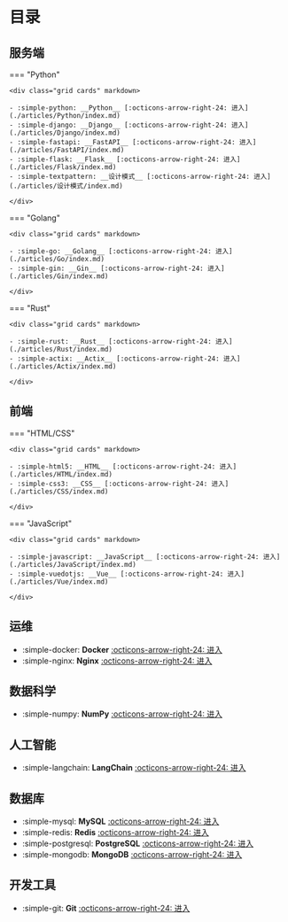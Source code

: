 # 目录

## 服务端

=== "Python"

    <div class="grid cards" markdown>

    - :simple-python: __Python__ [:octicons-arrow-right-24: 进入](./articles/Python/index.md)
    - :simple-django: __Django__ [:octicons-arrow-right-24: 进入](./articles/Django/index.md)
    - :simple-fastapi: __FastAPI__ [:octicons-arrow-right-24: 进入](./articles/FastAPI/index.md)
    - :simple-flask: __Flask__ [:octicons-arrow-right-24: 进入](./articles/Flask/index.md)
    - :simple-textpattern: __设计模式__ [:octicons-arrow-right-24: 进入](./articles/设计模式/index.md)

    </div>

=== "Golang"

    <div class="grid cards" markdown>

    - :simple-go: __Golang__ [:octicons-arrow-right-24: 进入](./articles/Go/index.md)
    - :simple-gin: __Gin__ [:octicons-arrow-right-24: 进入](./articles/Gin/index.md)

    </div>

=== "Rust"

    <div class="grid cards" markdown>

    - :simple-rust: __Rust__ [:octicons-arrow-right-24: 进入](./articles/Rust/index.md)
    - :simple-actix: __Actix__ [:octicons-arrow-right-24: 进入](./articles/Actix/index.md)

    </div>

## 前端

=== "HTML/CSS"

    <div class="grid cards" markdown>

    - :simple-html5: __HTML__ [:octicons-arrow-right-24: 进入](./articles/HTML/index.md)
    - :simple-css3: __CSS__ [:octicons-arrow-right-24: 进入](./articles/CSS/index.md)

    </div>

=== "JavaScript"

    <div class="grid cards" markdown>

    - :simple-javascript: __JavaScript__ [:octicons-arrow-right-24: 进入](./articles/JavaScript/index.md)
    - :simple-vuedotjs: __Vue__ [:octicons-arrow-right-24: 进入](./articles/Vue/index.md)

    </div>

## 运维

<div class="grid cards" markdown>

- :simple-docker: __Docker__ [:octicons-arrow-right-24: 进入](./articles/Docker/index.md)
- :simple-nginx: __Nginx__ [:octicons-arrow-right-24: 进入](./articles/Nginx/index.md)

</div>
    
## 数据科学

<div class="grid cards" markdown>

- :simple-numpy: __NumPy__ [:octicons-arrow-right-24: 进入](./articles/NumPy/index.md)

</div>

## 人工智能

<div class="grid cards" markdown>

- :simple-langchain: __LangChain__ [:octicons-arrow-right-24: 进入](./articles/LangChain/index.md)

</div>

## 数据库

<div class="grid cards" markdown>

- :simple-mysql: __MySQL__ [:octicons-arrow-right-24: 进入](./articles/DataBase/MySQL/index.md)
- :simple-redis: __Redis__ [:octicons-arrow-right-24: 进入](./articles/DataBase/Redis/index.md)
- :simple-postgresql: __PostgreSQL__ [:octicons-arrow-right-24: 进入](./articles/DataBase/PostgreSQL/index.md)
- :simple-mongodb: __MongoDB__ [:octicons-arrow-right-24: 进入](./articles/DataBase/MongoDB/index.md)

</div>

## 开发工具

<div class="grid cards" markdown>

- :simple-git: __Git__ [:octicons-arrow-right-24: 进入](./articles/Git/index.md)

</div>
